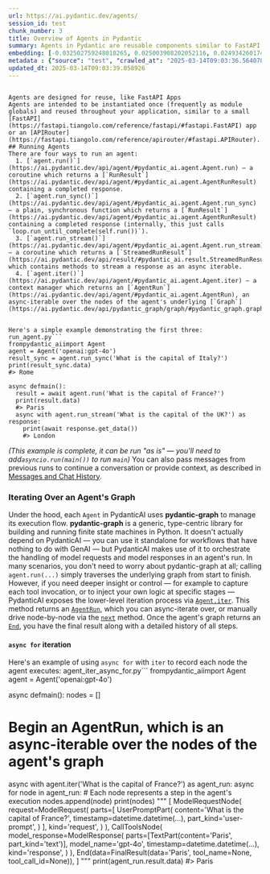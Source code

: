 ```yaml
---
url: https://ai.pydantic.dev/agents/
session_id: test
chunk_number: 3
title: Overview of Agents in Pydantic
summary: Agents in Pydantic are reusable components similar to FastAPI apps, designed to be instantiated once and reused across applications. There are four primary methods to run an agent: asynchronously with `agent.run()`, synchronously with `agent.run_sync()`, and additional methods for streaming and scheduling.
embedding: [-0.032502759248018265, 0.025003908202052116, 0.024934260174632072, -0.0510757640004158, 0.012641252018511295, 0.0284863468259573, 0.0010294958483427763, 0.004149905871599913, 0.03257240727543831, 0.014312822371721268, -0.0029571708291769028, -0.04076774790883064, -0.02094106376171112, -0.054511770606040955, -0.0055022528395056725, -0.01181707438081503, -0.01779526099562645, -0.0011339690536260605, 0.024330636486411095, 0.02962394431233406, 0.047825489193201065, -0.0108942287042737, 0.012269792146980762, 0.03946763649582863, -0.01685500331223011, 0.004654859658330679, -0.02746483124792576, 0.06226599961519241, -0.0268147774040699, -0.00037254838389344513, 0.022531377151608467, -0.0005114831728860736, -0.04557351395487785, 0.010487943887710571, 0.01200280524790287, -0.016669273376464844, 0.00432112580165267, 0.0026814776938408613, 0.0008343342342413962, 0.03640308976173401, 0.04921846464276314, -0.037146009504795074, 0.019223060458898544, 0.02128930762410164, -0.009019515477120876, -0.001206519897095859, -0.013221658766269684, 0.007574304006993771, 0.016065649688243866, 0.016483541578054428, -0.0367049016058445, 0.03691384941339493, -0.011317925527691841, -0.021091969683766365, -0.0430893711745739, -0.017354151234030724, 0.00028004610794596374, 0.018201544880867004, -0.0026147309690713882, -0.03742460533976555, 0.008973083458840847, 0.006744322832673788, 0.023866312578320503, 0.03027399815618992, -0.042044639587402344, 0.0013646805891767144, -0.04759332537651062, 0.032804571092128754, -0.03289743512868881, 0.00947223324328661, 0.005641550291329622, 0.01706394925713539, -0.044505562633275986, -0.023169824853539467, -0.049914952367544174, -0.01872391067445278, 0.049961384385824203, 0.036333441734313965, 0.0020647959318012, -0.02472531422972679, 0.008851197548210621, -0.00052018923452124, -4.0016300772549585e-05, 0.004817373119294643, 0.004472031258046627, -0.037401389330625534, -0.04847554489970207, -0.04171961545944214, -0.013709199614822865, -0.07461705058813095, -0.011381769552826881, 0.02783629111945629, -0.020360657945275307, 0.031992003321647644, 0.05929432064294815, 0.06551627814769745, 0.005696689244359732, -0.016019217669963837, 0.006703694351017475, 0.03440649434924126, 0.04264826327562332, -0.031086567789316177, -0.04434305056929588, 0.03440649434924126, -0.0025291210040450096, 0.012397481128573418, -0.0007298610871657729, 0.02839348278939724, -0.03589233383536339, -0.0273719672113657, -0.0796317607164383, -0.01070269476622343, -0.006065247114747763, 0.006314822006970644, -0.037053145468235016, -0.020407089963555336, 0.004347244277596474, -0.0018137700390070677, 0.046850405633449554, -0.027441615238785744, -0.032502759248018265, 0.03394216671586037, -0.028068454936146736, 0.027998805046081543, 0.022612635046243668, -0.0009816123638302088, 0.010064247064292431, -0.022926053032279015, 0.022426903247833252, -0.014649458229541779, 0.031086567789316177, -0.02486461028456688, -0.005476134363561869, -0.0268147774040699, -0.019095370545983315, -0.003993196412920952, -0.016866611316800117, -0.01838727481663227, -0.023935960605740547, 0.044041238725185394, -0.009774044156074524, -0.043739426881074905, -0.03642630577087402, 0.026164721697568893, 0.0024333540350198746, 0.05994437634944916, -0.05590474605560303, 0.03605484589934349, -0.02435385435819626, 0.016448717564344406, 0.057019125670194626, 0.02000080607831478, -0.03252597525715828, 0.004448815248906612, -0.0047593326307833195, 0.016355853527784348, -0.0055022528395056725, 0.01800420694053173, 0.0038074662443250418, -0.03733174130320549, -0.034592222422361374, 0.038330040872097015, -0.02818453498184681, -0.020407089963555336, -0.048893436789512634, -0.0028135201428085566, -0.019896332174539566, -0.0114514185115695, -0.026977291330695152, -0.038585420697927475, -0.0026800266932696104, -0.06361254304647446, -0.0005270816036500037, 0.015624540857970715, 0.03963015228509903, -0.03572981804609299, -0.09416513890028, -0.020999103784561157, -0.026489749550819397, -0.02716302126646042, -0.006825579330325127, -0.028625644743442535, -0.04090704396367073, -0.019095370545983315, -0.02218313328921795, 0.02038387395441532, 0.022670675069093704, -0.013442212715744972, -0.05423317477107048, 0.024469934403896332, 0.04274112731218338, 0.0359155498445034, 0.022194741293787956, 0.013395779766142368, -0.013674375601112843, 0.009460624307394028, 0.04726829752326012, -0.023982392624020576, 0.001451741554774344, 0.021231267601251602, 0.02145182155072689, 0.031736623495817184, 0.0268147774040699, 0.003256079973652959, 0.0021678179036825895, -0.04545743018388748, 0.010226760990917683, -0.001289227744564414, 0.005490644834935665, -0.006512159947305918, 0.030366864055395126, -0.03364035487174988, 0.00911238044500351, -0.0397462323307991, -0.03466187044978142, -0.03839968889951706, -0.047059353440999985, 0.04295007511973381, 0.0054616243578493595, 0.015392377972602844, 0.01023836899548769, 0.022450121119618416, -0.002024167450144887, -0.007336337119340897, 0.010429903864860535, 0.00653537642210722, 0.011567500419914722, -0.04234645143151283, -0.00639607897028327, 0.048382680863142014, 0.000398303905967623, -0.0008989044581539929, -0.013894929550588131, -0.04520205035805702, 0.03737817332148552, -0.06755930930376053, 0.036240577697753906, 0.004216652829200029, 0.008781549520790577, -0.007597520016133785, -0.019478440284729004, -0.003546283347532153, 0.028022022917866707, -0.02068568579852581, -0.003090664278715849, 0.018294410780072212, 0.003549185348674655, -0.04295007511973381, 0.06231243535876274, 0.05177225172519684, 0.03563695400953293, -0.021567903459072113, -0.017505057156085968, -0.020952671766281128, 0.0021794261410832405, -0.00396997993811965, -0.012397481128573418, -0.025955775752663612, -0.03916582465171814, 0.003296708455309272, 0.04842911288142204, 0.02328590489923954, -0.015148608013987541, 0.00209091417491436, 0.00532232690602541, -1.3727972145716194e-05, 0.005548685323446989, -0.027046939358115196, -0.0061639160849153996, -0.07122747600078583, 0.012931454926729202, 0.012095670215785503, 0.022461729124188423, -0.03229381516575813, -0.030970485880970955, 0.021126793697476387, 0.014370863325893879, 0.030575810000300407, 0.00902531947940588, -0.031109783798456192, 0.0034360059071332216, 0.036124493926763535, 0.041394587606191635, 0.036379873752593994, 0.004968279041349888, -0.021312523633241653, -0.004144101869314909, 0.007899331860244274, 0.02358771674335003, 0.02702372334897518, 0.023645756766200066, 0.02532893605530262, 0.03210808336734772, -0.005336836911737919, 0.04034985601902008, -0.01834084279835224, 0.04371621087193489, 0.019339142367243767, 0.007864506915211678, -0.026582613587379456, -0.007986392825841904, -0.04529491811990738, 0.016112081706523895, -0.008444913662970066, -0.00663984939455986, 0.044087670743465424, -0.02651296555995941, -0.019733818247914314, 0.037610337138175964, -0.023042134940624237, -0.012583211064338684, 0.07275974750518799, -0.018538180738687515, -0.011271492578089237, 0.0024638252798467875, -0.027255885303020477, 0.06621276587247849, -0.041696395725011826, 0.04014090821146965, -0.023448418825864792, -0.03524227812886238, -0.03426719456911087, 0.030366864055395126, 0.0025842594914138317, -0.05739058554172516, -0.031945571303367615, 0.03682098165154457, -0.0062045445665717125, -0.03698349744081497, 0.022902837023139, 0.0030848600436002016, -0.02962394431233406, -0.0017876517958939075, 0.02579326182603836, -0.0028294813819229603, 0.009187833406031132, -0.0547439344227314, 0.00817212276160717, 0.026675479486584663, 0.05664766579866409, -0.04406445473432541, 0.01261803600937128, -0.04448234662413597, -0.0062045445665717125, -0.024284204468131065, 0.05126149579882622, 0.00934454333037138, 0.010273193940520287, -0.05325809493660927, -0.012130494229495525, 0.04968278855085373, -0.0025958677288144827, 0.017481841146945953, 0.05725128948688507, -0.00742920208722353, -0.018271194770932198, -0.028370266780257225, 0.018654262647032738, -0.026745127514004707, -0.006372862495481968, -0.07512781023979187, -0.002270840108394623, 0.00038778403541073203, 0.006326430011540651, -0.06040870025753975, 0.00104037846904248, -0.012850197963416576, 0.0016846295911818743, -0.011201843619346619, 0.05780848115682602, 0.07076314836740494, 0.006941660773009062, -0.009327131323516369, -0.014556593261659145, -0.023935960605740547, -0.010377666912972927, -0.04162674769759178, -0.017168421298265457, -0.0017963579157367349, 0.05929432064294815, 0.006361254490911961, 0.06788433343172073, 0.014440511353313923, -0.017423801124095917, 0.019466832280158997, 0.04174283146858215, -0.03617092967033386, 0.0034911446273326874, -0.019513264298439026, 0.05335095897316933, 0.04571281000971794, -0.04856840893626213, -0.0056589627638459206, 0.006552788428962231, -0.01355829369276762, -0.0105750048533082, 0.016332637518644333, 0.0006663791136816144, 0.028022022917866707, 0.019698994234204292, -0.012095670215785503, 0.01276894100010395, -0.018932856619358063, 0.025514665991067886, 0.01417352445423603, 0.006790755316615105, 0.05112219601869583, 0.010685281828045845, 0.028788158670067787, 0.04483059048652649, 0.04847554489970207, -0.003929351456463337, 0.014904837124049664, -0.03426719456911087, -0.03510298207402229, -0.0005898380186408758, -0.04332153499126434, -0.028881022706627846, 0.04441269859671593, 0.04517883434891701, -0.00532232690602541, -0.10410169512033463, 0.018700694665312767, 0.02864886075258255, -0.03593876585364342, 0.04763975739479065, 0.02864886075258255, -0.03315281495451927, -0.02746483124792576, 0.0069474647752940655, 0.015520067885518074, 0.03568338602781296, 0.02264745905995369, -0.019176628440618515, -0.021742025390267372, -0.023425202816724777, 0.03777284920215607, 0.006192936562001705, -0.01682017743587494, -0.022206349298357964, 0.031179433688521385, -0.05061144009232521, 0.03494046628475189, 0.05307236313819885, -0.049961384385824203, 0.00010737518459791318, -0.04125528782606125, -0.026420099660754204, 0.04494667425751686, -0.022194741293787956, -0.01894446648657322, -0.010012011043727398, -0.04127850383520126, 0.006767538841813803, -0.03631022572517395, -0.02906675450503826, 0.0868287980556488, 0.01873551867902279, 0.04866127297282219, 0.006100071594119072, 0.02528250403702259, 0.001350895967334509, -0.02038387395441532, 0.013883321546018124, -0.000655133742839098, 0.030575810000300407, 0.02707015536725521, -0.01447533629834652, -0.007771641947329044, 0.04954349249601364, 0.019269492477178574, -0.025653963908553123, -0.012223359197378159, -0.00639607897028327, -0.010841991752386093, -0.006663065869361162, 0.017470233142375946, 0.03150445967912674, -0.029832890257239342, -0.01513699907809496, -0.0005103949224576354, -0.011776446364820004, 0.020291008055210114, 0.017899734899401665, -0.030041836202144623, 0.01327969878911972, -0.022380471229553223, -0.042671479284763336, 0.010075855068862438, 0.009129793383181095, 0.015903135761618614, 0.016355853527784348, 0.038306824862957, -0.010499551892280579, 0.05019354820251465, -0.023471634835004807, -0.03566017001867294, -0.018712302669882774, -0.034383274614810944, -0.013302914798259735, -0.0202677920460701, -0.015125391073524952, -0.00650055194273591, 0.04462164640426636, 0.007626540493220091, -0.04698970541357994, 0.0074582225643098354, 0.023727014660835266, 0.017296111211180687, 0.06407687067985535, -0.007696188986301422, -0.0018718107603490353, 0.023599324747920036, 0.012757332995533943, -0.017632747069001198, 0.004062844906002283, -0.01822476089000702, 0.01096387766301632, -0.01685500331223011, -0.014742323197424412, 0.009779848158359528, -0.014277998358011246, -0.004791255109012127, -0.006645653396844864, 0.022786756977438927, 0.0012652860023081303, 0.01753988116979599, -0.04360013082623482, -0.00780066242441535, 0.000307252659695223, 0.02915961854159832, 0.026257585734128952, 0.004588112700730562, 0.03993196040391922, -0.015067351050674915, 0.017980990931391716, -0.010482139885425568, 0.013767240568995476, -0.06537698209285736, -0.02366897463798523, -0.026373667642474174, 0.031992003321647644, -0.039955176413059235, 0.002835285384207964, -0.027232669293880463, -0.019907940179109573, 0.020616035908460617, -0.007899331860244274, 0.006274193525314331, -0.004791255109012127, 0.027279101312160492, 0.01822476089000702, 0.028811374679207802, -0.023912744596600533, 0.006297409534454346, 0.016785353422164917, -0.02001241408288479, -0.008056040853261948, 0.018039030954241753, -0.016495151445269585, 0.0021126794163137674, -0.002473982283845544, 0.02600220777094364, -0.023518068715929985, 0.010429903864860535, 0.02695407345890999, 0.02167237550020218, -0.030459729954600334, -0.032758139073848724, 0.007040329743176699, 0.017180029302835464, 0.0029774848371744156, 0.01228140015155077, -0.008212750777602196, 0.015403986908495426, -0.004846393596380949, 0.01228140015155077, 0.00994236208498478, -0.06584130227565765, 0.04385551065206528, -1.1511771845107432e-05, -0.021997403353452682, 0.03405825048685074, 0.00672691036015749, 0.016762137413024902, -0.0030036033131182194, -0.020929455757141113, 0.008584210649132729, 0.00780066242441535, -0.0024101375602185726, -0.001996598206460476, -0.02426098845899105, -0.011381769552826881, -0.02472531422972679, -0.044296618551015854, 0.0029745828360319138, 0.0007294983370229602, 0.009588314220309258, -0.05409387871623039, 0.019861508160829544, 0.06078016012907028, -0.006773342844098806, -0.03700671344995499, 0.04153388366103172, 0.0003968529053963721, 0.002888972871005535, 0.00537456339225173, 0.0009961224859580398, -0.03972301632165909, -0.022461729124188423, -0.0025175127666443586, -0.022496553137898445, -0.01634424552321434, -0.022496553137898445, -0.029856106266379356, 0.02563074789941311, -0.044969890266656876, 0.03384930267930031, 0.06616633385419846, 0.0051888334564864635, 0.007301512639969587, 0.04004804417490959, 0.009332935325801373, 0.008531974628567696, -0.007243472151458263, 0.0001871810673037544, -0.030970485880970955, -0.005403583869338036, -0.024841394275426865, 0.023274296894669533, -0.03997839614748955, 0.03754068911075592, 0.014521768316626549, 0.022705499082803726, -0.03563695400953293, -0.02025618404150009, -0.03229381516575813, -0.03350105881690979, -0.013941362500190735, -0.01677374541759491, 0.04044272005558014, -0.005809868220239878, -0.024377070367336273, 0.011178627610206604, -0.014185133390128613, -0.00426888931542635, 0.0006021716399118304, -0.008224358782172203, 0.022403687238693237, -0.03763355314731598, -0.027859508991241455, -0.030413296073675156, 0.015357553958892822, 0.009849497117102146, -0.0005706120864488184, 0.0012870512437075377, -0.0012072453973814845, -0.0015961176250129938, -0.03022756613790989, 0.014150308445096016, -0.027743427082896233, 0.0005191009840928018, 0.006941660773009062, 0.01015130802989006, -0.035753034055233, 0.009530273266136646, 0.039189040660858154, 0.03496368229389191, 0.02690764144062996, -0.005458722356706858, -0.03299030289053917, -0.008067648857831955, 0.033176030963659286, 0.019977588206529617, -0.00607685511931777, -0.0010084561072289944, 0.007574304006993771, -0.025514665991067886, -0.024284204468131065, 0.028718510642647743, -0.010679477825760841, -0.011178627610206604, -0.04673432558774948, 0.07062385231256485, 0.041092775762081146, -0.018584612756967545, -0.020465129986405373, 0.0003747248847503215, 0.01889803260564804, 0.022798364982008934, -0.019223060458898544, -0.002621985971927643, -0.042416103184223175, 0.051400791853666306, 0.02043030597269535, -3.845192622975446e-05, -0.007005505729466677, 0.027859508991241455, -0.027998805046081543, -0.053443823009729385, -0.015996001660823822, -0.009245874360203743, 0.013035927899181843, 0.006581808906048536, -0.02038387395441532, -0.03366357088088989, -0.00423406483605504, 0.007539479527622461, 0.007864506915211678, -0.023761838674545288, -0.022043835371732712, 0.014719107188284397, -0.020627643913030624, 0.023935960605740547, -0.02639688365161419, -0.009733416140079498, -0.01642550155520439, 0.0029919950757175684, -0.02507355809211731, -0.03217773139476776, -0.010859403759241104, 0.020534779876470566, -0.009919146075844765, 0.009710199199616909, 0.01629781164228916, -0.05766918137669563, -0.01630941964685917, 0.03774963319301605, -0.004448815248906612, 0.01940879039466381, -0.01570579782128334, -0.011846095323562622, 0.011753230355679989, -0.043437615036964417, -0.0071854316629469395, -0.031016919761896133, -0.055440422147512436, 0.013952970504760742, -0.03640308976173401, 0.0007400182075798512, -0.007115782704204321, -0.010157112032175064, -0.029020320624113083, -0.009832085110247135, -0.008909238502383232, -0.010162916034460068, 0.019014114513993263, 0.03886401280760765, -0.014219957403838634, 0.009269090369343758, -0.030807973816990852, 0.006773342844098806, 0.010522768832743168, 0.015810271725058556, 0.038887228816747665, 0.02349485270678997, 0.02890424057841301, -0.019048938527703285, -0.01685500331223011, -0.01579866372048855, -0.018201544880867004, 0.0040570409037172794, -0.010058443062007427, 0.037262093275785446, 0.005333934910595417, 0.016100473701953888, 0.026977291330695152, 0.00658761290833354, -0.01736575923860073, 0.01457980927079916, -0.03693706542253494, 0.023146608844399452, 0.0004614231002051383, 0.013848497532308102, 0.04750046133995056, -0.02818453498184681, 0.033268895000219345, -0.006605024915188551, 0.034290410578250885, -0.014011011458933353, -0.0020444816909730434, -0.009530273266136646, -0.018027422949671745, 0.02804523892700672, 0.011190235614776611, -0.021649159491062164, 0.029252484440803528, 0.002051736693829298, -0.031040135771036148, -0.022786756977438927, -0.05562615022063255, -0.017992598935961723, 0.012362657114863396, 0.0058127702213823795, 0.01019193697720766, 0.007765837945044041, 0.0017847497947514057, -0.05785491317510605, 0.0012834237422794104, 0.015206648036837578, -0.023912744596600533, 0.0033025124575942755, -0.019304318353533745, 0.010128092020750046, 0.018039030954241753, -0.01470749918371439, -0.014080659486353397, 0.009785652160644531, -0.0025842594914138317, -0.035404790192842484, -0.04060523211956024, 0.025003908202052116, 0.004405284766107798, 0.003386671422049403, -0.0022055443841964006, 0.03777284920215607, -0.01698269136250019, -0.029786458238959312, -0.0012768941232934594, -0.05051857605576515, 0.0062451730482280254, -0.01872391067445278, -0.007597520016133785, -0.009994599036872387, 0.029856106266379356, 0.048893436789512634, -0.0012377166422083974, -0.03809787705540657, -0.03027399815618992, 0.0026814776938408613, -0.011399182491004467, -0.038376472890377045, 0.04568959400057793, 0.01991954818367958, 0.053536687046289444, 0.032804571092128754, -0.019269492477178574, -0.017017515376210213, -0.010667869821190834, 0.018549788743257523, 0.011056742630898952, 0.0423000194132328, 0.012211751192808151, -0.03819074109196663, 0.007208647672086954, 0.011288904584944248, 0.010737518779933453, 0.009199441410601139, 0.010871012695133686, -0.0021707199048250914, 0.013349347747862339, 0.05065787211060524, 0.033686790615320206, -0.0521901473402977, -0.003131292760372162, 0.008578406646847725, 0.019350750371813774, 0.014208349399268627, 0.03085440583527088, -0.005943361669778824, -0.022334039211273193, 0.0032183537259697914, 0.0056589627638459206, -0.014893229119479656, 0.002752577420324087, 0.009924950078129768, -0.03507976233959198, -0.01672731339931488, 0.018793560564517975, -0.0018877718830481172, -0.00607685511931777, 0.0485219769179821, 0.018874816596508026, 0.00795737188309431, 0.019211452454328537, 0.003833584487438202, -0.02588612586259842, -0.002871560864150524, -0.03879436478018761, 0.017272895202040672, 0.027696995064616203, -0.026466533541679382, -0.0029586218297481537, -0.02247333712875843, -0.014277998358011246, -0.002473982283845544, 0.020279400050640106, 0.00981467217206955, -0.007411790080368519, 0.005563195329159498, 0.013186833821237087, -0.049775656312704086, -0.02022136002779007, -0.004306615795940161, 0.04360013082623482, 0.01498609408736229, 0.008816373534500599, 0.04494667425751686, 0.024330636486411095, -0.01419674139469862, 0.018410490825772285, -0.029832890257239342, 0.035219062119722366, -0.02997218817472458, -0.010551788844168186, -0.007916743867099285, -0.0064018829725682735, 0.00994236208498478, 0.012757332995533943, -0.03422076255083084, -0.0017296111909672618, -0.030204350128769875, 0.013488645665347576, 0.08306776732206345, -0.06774503737688065, -0.06556271016597748, -0.008294007740914822, -0.003604323836043477, -0.007086762227118015, 0.004765136633068323, -0.011312121525406837, -0.006343842018395662, 0.0050147115252912045, -0.03800501301884651, -0.021765241399407387, -0.014695890247821808, 0.0009794358629733324, -0.0004976984928362072, 0.03115621767938137, -0.03860863670706749, 0.03468508645892143, -0.04030342027544975, -0.011805466376245022, 0.03696028143167496, -0.04534135013818741, -0.011956372298300266, -0.007893526926636696, 0.006007206626236439, -0.031643759459257126, 0.007864506915211678, -0.001741219311952591, -0.055533286184072495, -0.010128092020750046, 0.0003010858199559152, -0.005284600425511599, -0.022554593160748482, 0.020917847752571106, 0.014591417275369167, 0.008781549520790577, 0.04192855954170227, 0.033477842807769775, -0.019443614408373833, 0.01885160058736801, -0.004634545184671879, -0.020151710137724876, -0.02788272500038147, 0.016541583463549614, -0.009129793383181095, 0.06379827111959457, 0.00893825851380825, -0.007887722924351692, -0.004904434084892273, -0.015821879729628563, -0.01215371023863554, -0.025143206119537354, -0.0028396383859217167, -0.011143803596496582, -0.011648756451904774, 0.0032386677339673042, 0.004547484219074249, 0.008056040853261948, 0.0627303272485733, 0.03691384941339493, 0.04422697052359581, 0.0039061352144926786, -0.020836589857935905, 0.05051857605576515, 0.00607685511931777, 0.03533514216542244, -0.012699292972683907, -0.002336135832592845, -0.008166318759322166, -0.007638148497790098, -0.001971930731087923, 0.0371924452483654, -0.003967077936977148, 0.008781549520790577, 0.03733174130320549, 0.017400585114955902, -0.007603324018418789, 0.018271194770932198, -0.013662767596542835, 0.013976186513900757, 0.03206165134906769, -0.008932454511523247, -0.014603025279939175, -0.007847094908356667, -0.009478037245571613, 0.035613738000392914, 0.0019487146055325866, -0.03895688056945801, 0.019466832280158997, 0.04643251374363899, -0.008868610486388206, -0.017121989279985428, -0.018758734688162804, 0.0156013248488307, 0.021254483610391617, 0.0051336949691176414, -0.01698269136250019, 0.016332637518644333, -0.0008314321748912334, -1.3886677152186166e-05, -0.04030342027544975, -0.007382769603282213, -0.023251080885529518, 0.008038628846406937, -0.04253218322992325, -0.010476335883140564, -0.01481197215616703, 0.0007987843127921224, 0.014405687339603901, 0.00723766814917326, 0.016112081706523895, -0.011079958640038967, -0.005331032909452915, -0.0006076129502616823, 0.003897429211065173, 0.0027830488979816437, -0.03712279349565506, -0.004303713794797659, 0.047779057174921036, -0.043228670954704285, 0.015125391073524952, 0.0004051962459925562, 0.03099370375275612, 0.011782250367105007, -0.026443317532539368, 0.028300616890192032, -0.040326640009880066, -0.01355829369276762, 0.03563695400953293, 0.02221795730292797, 0.013268090784549713, 0.03566017001867294, -0.024632448330521584, -0.012629644013941288, -0.018317626789212227, 0.022508161142468452, 0.01430121436715126, -0.004205044358968735, 0.007736817467957735, -0.010696890763938427, 0.015438810922205448, 0.008311419747769833, -0.008781549520790577, 0.014870012179017067, 0.006047835107892752, 0.019397182390093803, -0.0025276700034737587, -0.007934155873954296, -0.008700292557477951, -0.026211153715848923, -0.03134194761514664, 0.005600921809673309, 0.04515561833977699, 0.040210556238889694, -0.010168720968067646, -0.004190534353256226, 0.022287607192993164, 0.032758139073848724, -0.022879621013998985, -0.002871560864150524, -0.027093371376395226, -0.003398279659450054, -0.00957670621573925, -0.018538180738687515, -0.015311121009290218, 0.01108576264232397, -0.03294386714696884, -0.03022756613790989, 0.01830601878464222, -0.0015859605045989156, -0.0149628771468997, -0.05181868374347687, -0.013082360848784447, 0.01453337725251913, 0.029507862403988838, 0.003795858006924391, -0.03359392285346985, -0.00017022232350427657, 0.039397988468408585, -0.007643952500075102, 0.027650561183691025, 0.014777147211134434, -0.0010657713282853365, -0.03359392285346985, -0.004361754283308983, -0.009211050346493721, -0.027395183220505714, -0.010772342793643475, 5.560338649956975e-06, -0.0004298635176382959, 0.0030558397993445396, -0.04661824554204941, 0.01885160058736801, 0.010754930786788464, -0.05664766579866409, -0.01396457850933075, 0.00783548690378666, -0.013523469679057598, 0.019640954211354256, 0.0197106022387743, -0.05260803923010826, -0.02315821684896946, -0.02758091315627098, 0.006999701261520386, -0.026791559532284737, 0.002214250387623906, 0.008531974628567696, 0.017505057156085968, -0.016077257692813873, -0.040930259972810745, -0.0158799197524786, 0.00814890582114458, 0.006134896073490381, -0.022159917280077934, 0.042462535202503204, 0.006645653396844864, 0.002931052353233099, 0.00878735352307558, -0.055440422147512436, -0.0001620603579794988, -0.015113783068954945, -0.0005720630870200694, -0.016204947605729103, -0.03572981804609299, 0.0024391580373048782, -0.005241069942712784, 0.003874212969094515, -0.0028788158670067787, 0.03294386714696884, -0.01430121436715126, 0.01860783062875271, 0.0032473739702254534, 0.011712601408362389, 0.03758712112903595, 0.05664766579866409, 0.0020560896955430508, -0.018039030954241753, 0.023819878697395325, 0.0003776269149966538, 0.009704395197331905, 0.01899089850485325, -0.011050938628613949, -0.008491345681250095, -0.0331992469727993, -0.015531675890088081, 0.023889528587460518, 0.019977588206529617, -0.011909939348697662, 0.01680856943130493, 0.0049740830436348915, 0.011016113683581352, -0.0023303318303078413, 0.006425098981708288, -0.0031109785195440054, 0.050797171890735626, 0.07178466767072678, -0.03788893297314644, -0.01988472416996956, 0.014637850224971771, -0.0011223609326407313, 0.02119644172489643, -0.025166422128677368, 0.02379666268825531, 0.043066155165433884, 0.010859403759241104, -0.04622356593608856, -0.019571304321289062, 0.0028164221439510584, -0.03928190842270851, 0.025398585945367813, 0.039955176413059235, -0.01591474376618862, -0.004573602695018053, 0.031063351780176163, 0.010673673823475838, 0.012757332995533943, -0.01153847947716713, -0.019385574385523796, 0.008648055605590343, 0.022763539105653763, 0.014777147211134434, -0.024957476183772087, 0.004933454561978579, -0.010992897674441338, -0.0153227299451828, -0.007498851045966148, 0.008201142773032188, -0.009669571183621883, -0.017087165266275406, -0.04260183125734329, 0.011079958640038967, 0.054001014679670334, 0.019594520330429077, 0.01164295244961977, 0.0015743523836135864, -0.00030271822470240295, -0.0035811075940728188, 0.028532778844237328, -0.0032444719690829515, -0.06867368519306183, 0.005345543380826712, -0.004892826080322266, -0.003160313004627824, 0.027650561183691025, -0.0005154734826646745, -0.014092267490923405, 0.02004723809659481, -0.005786652211099863, 0.0061639160849153996, 0.0196293443441391, 0.0056995912455022335, -0.023506460711359978, 0.01889803260564804, 0.047361165285110474, 0.0032851004507392645, -0.02962394431233406, -0.014742323197424412, -0.005983990151435137, -0.020151710137724876, -0.023982392624020576, 0.033988598734140396, 0.005830182693898678, -0.019211452454328537, 0.031225865706801414, 0.018155112862586975, 0.016831785440444946, 0.01266446802765131, 0.018317626789212227, 0.004518464207649231, -0.0026408492121845484, 0.009373563341796398, -0.004553288221359253, -0.05539399012923241, 0.008717704564332962, -0.0019893429707735777, 0.02140538953244686, -0.02528250403702259, -0.009524469263851643, 0.015438810922205448, 0.026211153715848923, -0.01279215794056654, 0.013929754495620728, 0.012501954101026058, 0.012931454926729202, -0.017435409128665924, -0.0028541486244648695, -0.013384171761572361, -0.018108680844306946, -0.00016532513836864382, -0.020801765844225883, -0.02132413163781166, -0.00034461630275473, -0.02209026925265789, -0.01243230514228344, -0.0057953582145273685, -0.0034853406250476837, -0.0006246624398045242, -0.004709998145699501, 0.014115484431385994, 0.024144906550645828, 0.03953728452324867, -0.0381443090736866, -0.016622839495539665, -0.02600220777094364, 0.003331532934680581, 0.0030935662798583508, 0.014521768316626549, -0.01166616939008236, -0.008317223750054836, -0.0024101375602185726, -0.013569901697337627, -0.0006126915104687214, 0.04034985601902008, -0.012072453275322914, -0.016785353422164917, 0.035010114312171936, 0.015485242940485477, -0.04712900146842003, 0.0066920858807861805, 0.007266688626259565, 0.03967658430337906, -0.012026021257042885, 0.010934856720268726, 0.02180006541311741, 0.00814890582114458, -0.01396457850933075, 0.011137999594211578, 0.028114886954426765, 0.01715681329369545, -0.038631852716207504, 0.018247978761792183, -0.019223060458898544, -0.00962313823401928, -0.011149607598781586, 0.018271194770932198, -0.020674075931310654, -0.015299513004720211, -0.0036913848016411066, 0.004901532083749771, 0.020035630092024803, 0.0037029930390417576, 0.02081337384879589, 0.01217692717909813, 0.02243851311504841, 0.02783629111945629, 0.00929811131209135, -0.003888722974807024, -0.0004480011994019151, 0.045991405844688416, -0.014405687339603901, 0.0006464276812039316, -0.01825958676636219, -0.006842991802841425, -0.00446042325347662, -0.01340738870203495, 0.013047536835074425, 0.0028976791072636843, 0.010888424701988697, -0.004913140553981066, 0.009507057256996632, -0.019594520330429077, -0.013906537555158138, -0.00953607726842165, -0.019397182390093803, -0.006378666497766972, -0.02588612586259842, 0.013871713541448116, 0.011254080571234226, -0.006959072779864073, 0.030157918110489845, -0.013326131738722324, -0.009292306378483772, 0.03682098165154457, 0.04796478524804115, 0.002430451801046729, 0.010528572835028172, -0.05149365961551666, 0.0064192949794232845, -0.0158799197524786, 0.02864886075258255, 0.01744701713323593, 0.017005907371640205, 0.0036333443131297827, -0.02025618404150009, 0.003647854318842292, -0.0005582784069702029, -0.005313620902597904, -0.016785353422164917, 0.02430742047727108, -0.0074001820757985115, 0.019698994234204292, 0.010783951729536057, 0.028741726651787758, -0.005351347383111715, 0.008926650509238243, 0.005272992420941591, 0.0035317731089890003, -0.05260803923010826, -0.0008350597345270216, -0.016657663509249687, 0.002051736693829298, 0.013465428724884987, -0.010905836708843708, -0.012490346096456051, 0.032502759248018265, -0.0039061352144926786, 0.020163320004940033, -0.01669248938560486, 0.013302914798259735, -0.02906675450503826, -0.034197546541690826, -0.0268147774040699, 0.032758139073848724, 0.0028701098635792732, -0.013825280591845512, 0.04645572975277901, -0.02400561049580574, 0.013395779766142368, 0.016994299367070198, -0.026327235624194145, 0.015578108839690685, -0.005670570768415928, -0.0319223515689373, -0.0034534181468188763, 0.060176536440849304, 0.033013518899679184, -0.03856220096349716, -0.007533675525337458, 0.019954372197389603, 0.0031370967626571655, 0.006512159947305918, -0.03651917353272438, -0.026280803605914116, 0.013709199614822865, -0.022624243050813675, 0.013210049830377102, -0.011776446364820004, 0.0021837791427969933, 0.0255378820002079, 0.0029600728303194046, -0.041232071816921234, -0.021231267601251602, -0.05228301137685776, 0.006088463589549065, 0.021591119468212128, -0.009553489275276661, -0.011463026516139507, 0.0024260987993329763, 0.00906594842672348, 0.00486380560323596, -0.007701993454247713, -0.029322132468223572, 0.011741622351109982, -0.02213670127093792, -0.019989198073744774, 0.016878219321370125, -0.0038132702466100454, -0.03819074109196663, -0.00418182834982872, 0.004353048279881477, 0.00294266059063375, -0.0010563397081568837, 0.019815076142549515, -0.01736575923860073, 0.008102473802864552, 0.007574304006993771, 0.017737220972776413, -0.03145802766084671, 0.0036652665585279465, -0.019176628440618515, 0.01542720291763544, -0.01629781164228916, -0.0066920858807861805, -0.014719107188284397, -0.00486380560323596, -0.005966578144580126, 0.04364656284451485, -0.015554891899228096, 0.018271194770932198, 0.03517263010144234, -0.020453521981835365, 0.014359255321323872, -0.049914952367544174, 0.005844692699611187, 0.011724209412932396, -0.0022171526215970516, 0.023042134940624237, -0.01949004828929901, 0.024632448330521584, 0.032247379422187805, -0.004469129256904125, -0.010441511869430542, -0.038213957101106644, 0.0009598471224308014, 0.010081660002470016, 0.0074001820757985115, 0.0026655164547264576, -0.02563074789941311, 0.004646153189241886, 0.018364058807492256, -0.02732553519308567, 0.016321029514074326, 0.013360955752432346, -0.0165183674544096, -0.006192936562001705, 0.029275700449943542, 0.027488047257065773, 0.005850496701896191, 0.014881621114909649, 0.013987794518470764, 0.0038045640103518963, -0.0006739969830960035, 0.008769940584897995, -0.001702041830867529, -0.0211500097066164, -0.0421375073492527, -0.012397481128573418, -0.007104174699634314, -0.02864886075258255, 0.013012711890041828, 0.001728160073980689, -0.018329234793782234, -0.03844612091779709, 0.010708498768508434, -0.008793157525360584, 0.047523677349090576, 0.0203490499407053, 0.025607531890273094, 0.0031022722832858562, -0.002497198525816202, 0.002214250387623906, 0.042044639587402344, -0.008311419747769833, 0.026791559532284737, -0.019420398399233818, -0.0019269493641331792, 0.03094726987183094, -0.005412289872765541, -0.04048915207386017, -0.0035317731089890003, 0.00972761120647192, 0.0038364864885807037, -0.011550087481737137, 0.004892826080322266, -0.01243230514228344, -0.003909037448465824, 0.030041836202144623, -0.023935960605740547, -0.027348751202225685, -0.015345945954322815, -0.028230968862771988, 0.011909939348697662, -0.0027888529002666473, -0.032758139073848724, 0.01294306293129921, -0.028973888605833054, 0.014185133390128613, -0.01886320859193802, 0.003819074248895049, 0.0016135298646986485, -0.0073595535941421986, -0.014788755215704441, 0.015949567779898643]
metadata : {"source": "test", "crawled_at": "2025-03-14T09:03:36.564078", "url_path": "/agents/", "chunk_size": 4914}
updated_dt: 2025-03-14T09:03:39.058926
---
```

```

Agents are designed for reuse, like FastAPI Apps
Agents are intended to be instantiated once (frequently as module globals) and reused throughout your application, similar to a small [FastAPI](https://fastapi.tiangolo.com/reference/fastapi/#fastapi.FastAPI) app or an [APIRouter](https://fastapi.tiangolo.com/reference/apirouter/#fastapi.APIRouter).
## Running Agents
There are four ways to run an agent:
  1. [`agent.run()`](https://ai.pydantic.dev/api/agent/#pydantic_ai.agent.Agent.run) — a coroutine which returns a [`RunResult`](https://ai.pydantic.dev/api/agent/#pydantic_ai.agent.AgentRunResult) containing a completed response.
  2. [`agent.run_sync()`](https://ai.pydantic.dev/api/agent/#pydantic_ai.agent.Agent.run_sync) — a plain, synchronous function which returns a [`RunResult`](https://ai.pydantic.dev/api/agent/#pydantic_ai.agent.AgentRunResult) containing a completed response (internally, this just calls `loop.run_until_complete(self.run())`).
  3. [`agent.run_stream()`](https://ai.pydantic.dev/api/agent/#pydantic_ai.agent.Agent.run_stream) — a coroutine which returns a [`StreamedRunResult`](https://ai.pydantic.dev/api/result/#pydantic_ai.result.StreamedRunResult), which contains methods to stream a response as an async iterable.
  4. [`agent.iter()`](https://ai.pydantic.dev/api/agent/#pydantic_ai.agent.Agent.iter) — a context manager which returns an [`AgentRun`](https://ai.pydantic.dev/api/agent/#pydantic_ai.agent.AgentRun), an async-iterable over the nodes of the agent's underlying [`Graph`](https://ai.pydantic.dev/api/pydantic_graph/graph/#pydantic_graph.graph.Graph).


Here's a simple example demonstrating the first three:
run_agent.py```
frompydantic_aiimport Agent
agent = Agent('openai:gpt-4o')
result_sync = agent.run_sync('What is the capital of Italy?')
print(result_sync.data)
#> Rome

async defmain():
  result = await agent.run('What is the capital of France?')
  print(result.data)
  #> Paris
  async with agent.run_stream('What is the capital of the UK?') as response:
    print(await response.get_data())
    #> London

```

_(This example is complete, it can be run "as is" — you'll need to add`asyncio.run(main())` to run `main`)_
You can also pass messages from previous runs to continue a conversation or provide context, as described in [Messages and Chat History](https://ai.pydantic.dev/message-history/).
### Iterating Over an Agent's Graph
Under the hood, each `Agent` in PydanticAI uses **pydantic-graph** to manage its execution flow. **pydantic-graph** is a generic, type-centric library for building and running finite state machines in Python. It doesn't actually depend on PydanticAI — you can use it standalone for workflows that have nothing to do with GenAI — but PydanticAI makes use of it to orchestrate the handling of model requests and model responses in an agent's run.
In many scenarios, you don't need to worry about pydantic-graph at all; calling `agent.run(...)` simply traverses the underlying graph from start to finish. However, if you need deeper insight or control — for example to capture each tool invocation, or to inject your own logic at specific stages — PydanticAI exposes the lower-level iteration process via [`Agent.iter`](https://ai.pydantic.dev/api/agent/#pydantic_ai.agent.Agent.iter). This method returns an [`AgentRun`](https://ai.pydantic.dev/api/agent/#pydantic_ai.agent.AgentRun), which you can async-iterate over, or manually drive node-by-node via the [`next`](https://ai.pydantic.dev/api/agent/#pydantic_ai.agent.AgentRun.next) method. Once the agent's graph returns an [`End`](https://ai.pydantic.dev/api/pydantic_graph/nodes/#pydantic_graph.nodes.End), you have the final result along with a detailed history of all steps.
#### `async for` iteration
Here's an example of using `async for` with `iter` to record each node the agent executes:
agent_iter_async_for.py```
frompydantic_aiimport Agent
agent = Agent('openai:gpt-4o')

async defmain():
  nodes = []
  # Begin an AgentRun, which is an async-iterable over the nodes of the agent's graph
  async with agent.iter('What is the capital of France?') as agent_run:
    async for node in agent_run:
      # Each node represents a step in the agent's execution
      nodes.append(node)
  print(nodes)
"""
  [
    ModelRequestNode(
      request=ModelRequest(
        parts=[
          UserPromptPart(
            content='What is the capital of France?',
            timestamp=datetime.datetime(...),
            part_kind='user-prompt',
          )
        ],
        kind='request',
      )
    ),
    CallToolsNode(
      model_response=ModelResponse(
        parts=[TextPart(content='Paris', part_kind='text')],
        model_name='gpt-4o',
        timestamp=datetime.datetime(...),
        kind='response',
      )
    ),
    End(data=FinalResult(data='Paris', tool_name=None, tool_call_id=None)),
  ]
  """
  print(agent_run.result.data)
  #> Paris